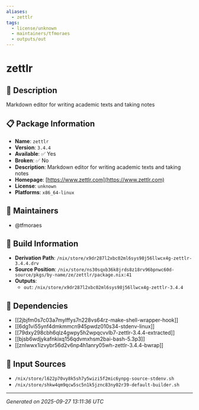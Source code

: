 ```yaml
---
aliases:
  - zettlr
tags:
  - license/unknown
  - maintainers/tfmoraes
  - outputs/out
---
```


# zettlr

## 📝 Description

Markdown editor for writing academic texts and taking notes

## 📋 Package Information

- **Name**: `zettlr`
- **Version**: `3.4.4`
- **Available**: ✅ Yes
- **Broken**: ✅ No
- **Description**: Markdown editor for writing academic texts and taking notes
- **Homepage**: [https://www.zettlr.com](https://www.zettlr.com)
- **License**: `unknown`
- **Platforms**: `x86_64-linux`
## 👥 Maintainers

- @tfmoraes


## 🔧 Build Information

- **Derivation Path**: `/nix/store/x9dr287l2xbc02ml6sys98j56llwcx4g-zettlr-3.4.4.drv`
- **Source Position**: `/nix/store/ns30sqxb36k8jrds8z18rv96bpnwc60d-source/pkgs/by-name/ze/zettlr/package.nix:41`
- **Outputs**:
  - `out`:  `/nix/store/x9dr287l2xbc02ml6sys98j56llwcx4g-zettlr-3.4.4`

## 🔗 Dependencies

- [[2jbjfm0s7c03a7mylffys7n228vs64rz-make-shell-wrapper-hook]]
- [[6dg1vi55ynf4dmkmmcn945pwdz010s34-stdenv-linux]]
- [[79dxy298cbh6qlz4gwpy5h2wpqcvvlb7-zettlr-3.4.4-extracted]]
- [[bjsb6wdjykafnkixq156qdvmxhsm2bai-bash-5.3p3]]
- [[znlwwx1izvybr56d2v6np4h1anry05wh-zettlr-3.4.4-bwrap]]

## 📁 Input Sources

- `/nix/store/l622p70vy8k5sh7y5wizi5f2mic6ynpg-source-stdenv.sh`
- `/nix/store/shkw4qm9qcw5sc5n1k5jznc83ny02r39-default-builder.sh`

---
*Generated on 2025-09-27 13:11:36 UTC*
